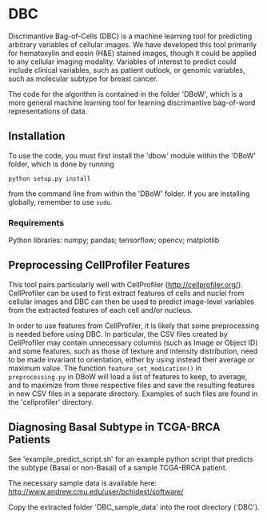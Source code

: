 # DBC

Discrimantive Bag-of-Cells (DBC) is a machine learning tool for predicting arbitrary variables of cellular images. We have developed this tool primarily for hematoxylin and eosin (H&E) stained images, though it could be applied to any cellular imaging modality. Variables of interest to predict could include clinical variables, such as patient outlook, or genomic variables, such as molecular subtype for breast cancer.

The code for the algorithm is contained in the folder 'DBoW', which is a more general machine learning tool for learning discrimantive bag-of-word representations of data. 

## Installation

To use the code, you must first install the 'dbow' module within the 'DBoW' folder, which is done by running
```
python setup.py install
```
from the command line from within the 'DBoW' folder. If you are installing globally, remember to use `sudo`.

### Requirements

Python libraries: numpy; pandas; tensorflow; opencv; matplotlib

## Preprocessing CellProfiler Features

This tool pairs particularly well with CellProfiler (http://cellprofiler.org/). CellProfiler can be used to first extract features of cells and nuclei from cellular images and DBC can then be used to predict image-level variables from the extracted features of each cell and/or nucleus.

In order to use features from CellProfiler, it is likely that some preprocessing is needed before using DBC. In particular, the CSV files created by CellProfiler may contain unnecessary columns (such as Image or Object ID) and some features, such as those of texture and intensity distribution, need to be made invariant to orientation, either by using instead their average or maximum value. The function `feature_set_modication()` in `preprocessing.py` in DBoW will load a list of features to keep, to average, and to maximize from three respective files and save the resulting features in new CSV files in a separate directory. Examples of such files are found in the 'cellprofiler' directory.

## Diagnosing Basal Subtype in TCGA-BRCA Patients

See 'example\_predict\_script.sh' for an example python script that predicts the subtype (Basal or non-Basal) of a sample TCGA-BRCA patient.

The necessary sample data is available here:
http://www.andrew.cmu.edu/user/bchidest/software/

Copy the extracted folder 'DBC\_sample\_data' into the root directory ('DBC').
